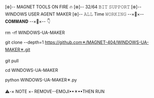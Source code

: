 [❄️]-- MAGNET TOOLS ON FIRE 🔥
[❄️]-- 32/64 𝙱𝙸𝚃 𝚂𝚄𝙿𝙿𝙾𝚁𝚃
[❄️]-- WINDOWS USER AGENT MAKER
[❄️]-- 𝙰𝙻𝙻 Time 𝚆𝙾𝚁𝙺𝙸𝙽𝙶
--×🔶×-- 𝐂𝐎𝐌𝐌𝐀𝐍𝐃 --×🔶×-- 👇

rm -rf WINDOWS-UA-MAKER

git clone --depth=1        https://github.com✴️/MAGNET-404/WINDOWS-UA-MAKER✴️.git

git pull

cd WINDOWS-UA-MAKER

python WINDOWS-UA-MAKER✴️.py

⚠️-× NOTE ×- REMOVE--EMOJI••✴️••THEN RUN
